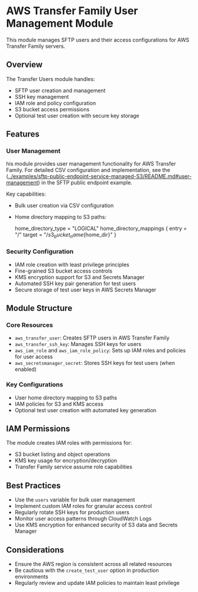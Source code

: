 # AWS Transfer Family User Management Module

This module manages SFTP users and their access configurations for AWS Transfer Family servers.

## Overview

The Transfer Users module handles:

- SFTP user creation and management
- SSH key management
- IAM role and policy configuration
- S3 bucket access permissions
- Optional test user creation with secure key storage

## Features

### User Management

his module provides user management functionality for AWS Transfer Family. For detailed CSV configuration and implementation, see the ([../examples/sftp-public-endpoint-service-managed-S3/README.md#user-management](https://github.com/aws-ia/terraform-aws-transfer-family/blob/docs/overall-readme/examples/sftp-public-endpoint-service-managed-S3/.header.md)) in the SFTP public endpoint example.

Key capabilities:

- Bulk user creation via CSV configuration
- Home directory mapping to S3 paths:

  home_directory_type = "LOGICAL"
  home_directory_mappings {
  entry  = "/"
  target = "/${s3_bucket_name}${home_dir}"
  }

### Security Configuration

- IAM role creation with least privilege principles
- Fine-grained S3 bucket access controls
- KMS encryption support for S3 and Secrets Manager
- Automated SSH key pair generation for test users
- Secure storage of test user keys in AWS Secrets Manager

## Module Structure

### Core Resources

- `aws_transfer_user`: Creates SFTP users in AWS Transfer Family
- `aws_transfer_ssh_key`: Manages SSH keys for users
- `aws_iam_role` and `aws_iam_role_policy`: Sets up IAM roles and policies for user access
- `aws_secretsmanager_secret`: Stores SSH keys for test users (when enabled)

### Key Configurations

- User home directory mapping to S3 paths
- IAM policies for S3 and KMS access
- Optional test user creation with automated key generation

## IAM Permissions

The module creates IAM roles with permissions for:

- S3 bucket listing and object operations
- KMS key usage for encryption/decryption
- Transfer Family service assume role capabilities

## Best Practices

- Use the `users` variable for bulk user management
- Implement custom IAM roles for granular access control
- Regularly rotate SSH keys for production users
- Monitor user access patterns through CloudWatch Logs
- Use KMS encryption for enhanced security of S3 data and Secrets Manager

## Considerations

- Ensure the AWS region is consistent across all related resources
- Be cautious with the `create_test_user` option in production environments
- Regularly review and update IAM policies to maintain least privilege
